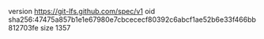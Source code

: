 version https://git-lfs.github.com/spec/v1
oid sha256:47475a857b1e1e67980e7cbcececf80392c6abcf1ae52b6e33f466bb812703fe
size 1357
